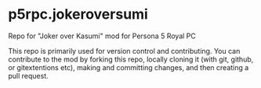 # p5rpc.jokeroversumi
Repo for "Joker over Kasumi" mod for Persona 5 Royal PC

This repo is primarily used for version control and contributing. You can contribute to the mod by forking this repo, locally cloning it (with git, github, or gitextentions etc), making and committing changes, and then creating a pull request. 

